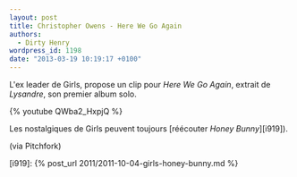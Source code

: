 ```yaml
---
layout: post
title: Christopher Owens - Here We Go Again
authors:
  - Dirty Henry
wordpress_id: 1198
date: "2013-03-19 10:19:17 +0100"
---
```


L'ex leader de Girls, propose un clip pour _Here We Go Again_, extrait de
_Lysandre_, son premier album solo.

{% youtube QWba2_HxpjQ %}

Les nostalgiques de Girls peuvent toujours [réécouter _Honey Bunny_][i919]).

(via Pitchfork)

[i919]: {% post_url 2011/2011-10-04-girls-honey-bunny.md %}
